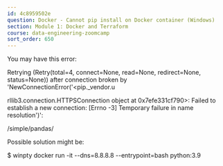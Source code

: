 ```yaml
---
id: 4c8959502e
question: Docker - Cannot pip install on Docker container (Windows)
section: Module 1: Docker and Terraform
course: data-engineering-zoomcamp
sort_order: 650
---
```


You may have this error:

Retrying (Retry(total=4, connect=None, read=None, redirect=None, status=None)) after connection broken by 'NewConnectionError('<pip._vendor.u

rllib3.connection.HTTPSConnection object at 0x7efe331cf790>: Failed to establish a new connection: [Errno -3] Temporary failure in name resolution')':

/simple/pandas/

Possible solution might be:

$ winpty docker run -it --dns=8.8.8.8 --entrypoint=bash python:3.9

